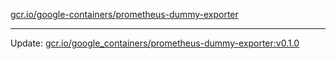 [gcr.io/google-containers/prometheus-dummy-exporter](https://hub.docker.com/r/cruse/prometheus-dummy-exporter/tags/) 

----
Update: [gcr.io/google_containers/prometheus-dummy-exporter:v0.1.0](https://hub.docker.com/r/cruse/prometheus-dummy-exporter/tags/)

